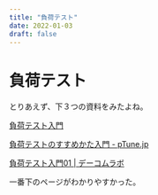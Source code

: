 ```yaml
---
title: "負荷テスト"
date: 2022-01-03
draft: false
---
```

# 負荷テスト



とりあえず、下３つの資料をみたよね。



[負荷テスト入門](https://www.slideshare.net/nodat/ss-76888892)



[負荷テストのすすめかた入門 - pTune.jp](https://ptune.jp/tech/how-to-recommend-a-load-test/)



[負荷テスト入門01 | デーコムラボ](http://www.dcom-web.co.jp/lab/test/stress-test/stress_test_lesson01)



一番下のページがわかりやすかった。
